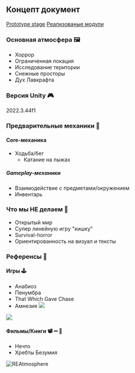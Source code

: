 ## Концепт документ

[Prototype stage](Prototype%20stage.md)
[Реализованые модули](Implemented%20modules.md)

### Основная атмосфера 🖼️
- Хоррор
- Ограниченная локация
- Исследование територии
- Снежные просторы
- Дух Лавкрафта
### Версия Unity 🎮
2022.3.44f1

### Предварительные механики 🎲
#### Core-механика
- Ходьба/бег
	-  Катание на лыжах
##### Gameplay-механики
- Взаимодействие с предметами/окружением
- Инвентарь

### Что мы НЕ делаем 🛑
- Открытый мир
- Cупер линейную игру "кишку"
- Survival-horror
- Ориентированность на визуал и тексты

### Референсы 🧭
#### Игры 🕹️
 - Анабиоз
 - Пенумбра
 - That Which Gave Chase
 - Амнезия
![](That%20Which%20Gave%20Chase%20Exmpl.1.png)

![](That%20Which%20Gave%20Chase%20Exmpl.2.png)

#### Фильмы/Книги 📽️ ➖ 📖
- Нечто
- Хребты Безумия


![REAtmosphere](REAtmosphere.png)

